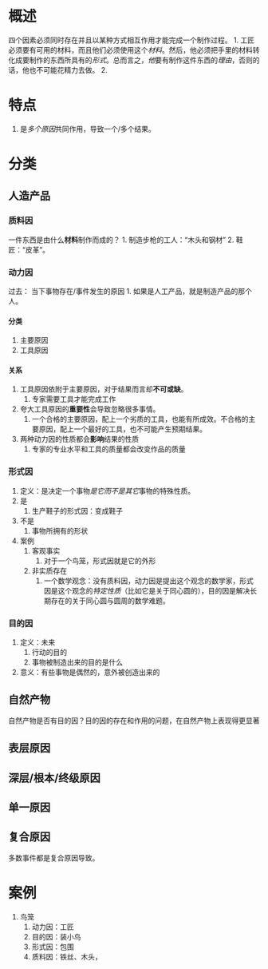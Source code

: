 # 概述
四个因素必须同时存在并且以某种方式相互作用才能完成一个制作过程。
	1. 工匠必须要有可用的材料，而且他们必须使用这个*材料*。然后，他必须把手里的材料转化成要制作的东西所具有的*形式*。总而言之，*他*要有制作这件东西的*理由*，否则的话，他也不可能花精力去做。
	2. 
# 特点
1. 是*多个原因*共同作用，导致一个/多个结果。
# 分类
## 人造产品
### 质料因
一件东西是由什么**材料**制作而成的？
	1. 制造步枪的工人：“木头和钢材”
	2. 鞋匠：“皮革”。
### 动力因
过去： 当下事物存在/事件发生的原因
	1. 如果是人工产品，就是制造产品的那个人。
#### 分类
1. 主要原因
2. 工具原因
#### 关系
1. 工具原因依附于主要原因，对于结果而言却**不可或缺**。
	1. 专家需要工具才能完成工作
2. 夸大工具原因的**重要性**会导致忽略很多事情。
	1. 一个合格的主要原因，配上一个劣质的工具，也能有所成效。不合格的主要原因，配上一个最好的工具，也不可能产生预期结果。
3. 两种动力因的性质都会**影响**结果的性质
	1. 专家的专业水平和工具的质量都会改变作品的质量
### 形式因
1. 定义：是决定一个事物*是它而不是其它*事物的特殊性质。
2. 是
	1. 生产鞋子的形式因：变成鞋子
3. 不是
	1. 事物所拥有的形状
4. 案例
	1. 客观事实
		1. 对于一个鸟笼，形式因就是它的外形
	2. 非实质存在
		1. 一个数学观念：没有质料因，动力因是提出这个观念的数学家，形式因是这个观念的*特定性质*（比如它是关于同心圆的），目的因是解决长期存在的关于同心圆与圆周的数学难题。
### 目的因
1. 定义：未来
	1. 行动的目的
	2. 事物被制造出来的目的是什么
2. 意义：有些事物是偶然的，意外被创造出来的
## 自然产物
自然产物是否有目的因？目的因的存在和作用的问题，在自然产物上表现得更显著

## 表层原因
## 深层/根本/终级原因

## 单一原因
## 复合原因
多数事件都是复合原因导致。
# 案例
1. 鸟笼
	1. 动力因：工匠
	2. 目的因：装小鸟
	3. 形式因：包围
	4. 质料因：铁丝、木头，